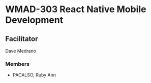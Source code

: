 # WMAD-303 React Native Mobile Development

## Facilitator
Dave Medrano

### Members
- PACALSO, Ruby Ann